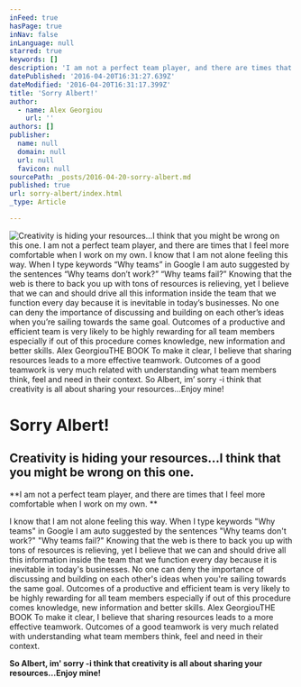 ```yaml
---
inFeed: true
hasPage: true
inNav: false
inLanguage: null
starred: true
keywords: []
description: 'I am not a perfect team player, and there are times that I feel more comfortable when I work on my own. '
datePublished: '2016-04-20T16:31:27.639Z'
dateModified: '2016-04-20T16:31:17.399Z'
title: 'Sorry Albert!'
author:
  - name: Alex Georgiou
    url: ''
authors: []
publisher:
  name: null
  domain: null
  url: null
  favicon: null
sourcePath: _posts/2016-04-20-sorry-albert.md
published: true
url: sorry-albert/index.html
_type: Article

---
```

![Creativity is hiding your resources...I think that you might be wrong on this one. I am not a perfect team player, and there are times that I feel more comfortable when I work on my own. I know that I am not alone feeling this way. When I type keywords “Why teams” in Google I am auto suggested by the sentences “Why teams don’t work?” “Why teams fail?” Knowing that the web is there to back you up with tons of resources is relieving, yet I believe that we can and should drive all this information inside the team that we function every day because it is inevitable in today’s businesses. No one can deny the importance of discussing and building on each other’s ideas when you’re sailing towards the same goal. Outcomes of a productive and efficient team is very likely to be highly rewarding for all team members especially if out of this procedure comes knowledge, new information and better skills. Alex GeorgiouTHE BOOK To make it clear, I believe that sharing resources leads to a more effective teamwork. Outcomes of a good teamwork is very much related with understanding what team members think, feel and need in their context. So Albert, im’ sorry -i think that creativity is all about sharing your resources...Enjoy mine!](https://the-grid-user-content.s3-us-west-2.amazonaws.com/68941b58-c047-41c9-b4f1-9d49cd0e22e9.jpg)

# Sorry Albert!

## Creativity is hiding your resources...I think that you might be wrong on this one. 

**I am not a perfect team player, and there are times that I feel more comfortable when I work on my own. **

I know that I am not alone feeling this way. When I type keywords "Why teams" in Google I am auto suggested by the sentences "Why teams don't work?" "Why teams fail?" Knowing that the web is there to back you up with tons of resources is relieving, yet I believe that we can and should drive all this information inside the team that we function every day because it is inevitable in today's businesses. No one can deny the importance of discussing and building on each other's ideas when you're sailing towards the same goal. Outcomes of a productive and efficient team is very likely to be highly rewarding for all team members especially if out of this procedure comes knowledge, new information and better skills. Alex GeorgiouTHE BOOK To make it clear, I believe that sharing resources leads to a more effective teamwork. Outcomes of a good teamwork is very much related with understanding what team members think, feel and need in their context. 

**So Albert, im' sorry -i think that creativity is all about sharing your resources...Enjoy mine!**